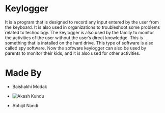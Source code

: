 # Keylogger
It is a program that is designed to record any input entered by the user from the keyboard. It is also used in organizations to troubleshoot some problems related to technology. The keylogger is also used by the family to monitor the activities of the user without the user’s direct knowledge. This is something that is installed on the hard drive. This type of software is also called spy software. Now the software keylogger can also be used by parents to monitor their kids, and it is also used for other activities.

# Made By 
- Baishakhi Modak
* ![Akash Kundu](C:\Users\anuak\Downloads\PXL_20221226_081936313_2.jpg)
+ Abhijit Nandi



